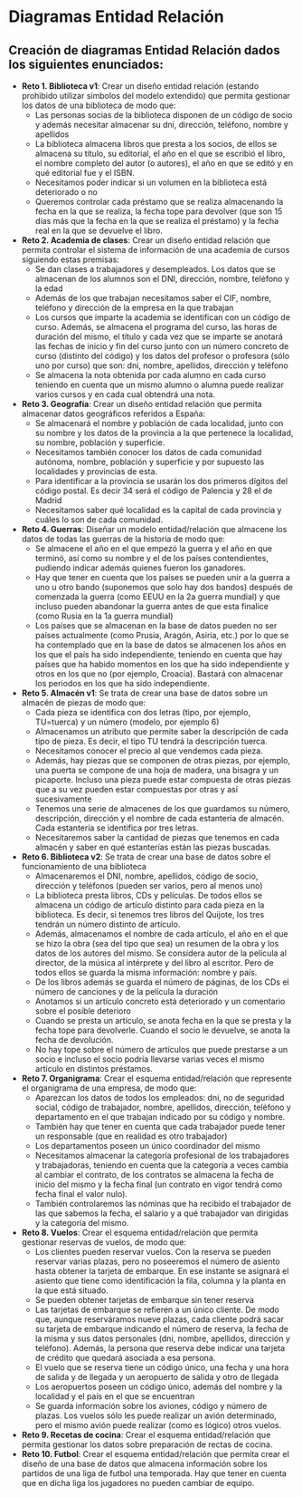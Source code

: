 # Diagramas Entidad Relación
## Creación de diagramas Entidad Relación dados los siguientes enunciados:
* **Reto 1. Biblioteca v1**: 
    Crear un diseño entidad relación (estando prohibido utilizar símbolos del
    modelo extendido) que permita gestionar los datos de una biblioteca de modo
    que:
    * Las personas socias de la biblioteca disponen de un código de socio y
    además necesitar almacenar su dni, dirección, teléfono, nombre y apellidos
    * La biblioteca almacena libros que presta a los socios, de ellos se almacena
    su título, su editorial, el año en el que se escribió el libro, el nombre
    completo del autor (o autores), el año en que se editó y en qué editorial fue
    y el ISBN.
    * Necesitamos poder indicar si un volumen en la biblioteca está deteriorado o
    no
    * Queremos controlar cada préstamo que se realiza almacenando la fecha en
    la que se realiza, la fecha tope para devolver (que son 15 días más que la
    fecha en la que se realiza el préstamo) y la fecha real en la que se devuelve
    el libro.
* **Reto 2. Academia de clases**: 
    Crear un diseño entidad relación que permita controlar el sistema de
    información de una academia de cursos siguiendo estas premisas:
    * Se dan clases a trabajadores y desempleados. Los datos que se almacenan
    de los alumnos son el DNI, dirección, nombre, teléfono y la edad
    * Además de los que trabajan necesitamos saber el CIF, nombre, teléfono y
    dirección de la empresa en la que trabajan
    * Los cursos que imparte la academia se identifican con un código de curso.
    Además, se almacena el programa del curso, las horas de duración del
    mismo, el título y cada vez que se imparte se anotará las fechas de inicio y
    fin del curso junto con un número concreto de curso (distinto del código) y
    los datos del profesor o profesora (sólo uno por curso) que son: dni,
    nombre, apellidos, dirección y teléfono
    * Se almacena la nota obtenida por cada alumno en cada curso teniendo en
    cuenta que un mismo alumno o alumna puede realizar varios cursos y en
    cada cual obtendrá una nota.
* **Reto 3. Geografía**:
    Crear un diseño entidad relación que permita almacenar datos geográficos
    referidos a España:
    * Se almacenará el nombre y población de cada localidad, junto con su
    nombre y los datos de la provincia a la que pertenece la localidad, su
    nombre, población y superficie.
    * Necesitamos también conocer los datos de cada comunidad autónoma,
    nombre, población y superficie y por supuesto las localidades y provincias
    de esta.
    * Para identificar a la provincia se usarán los dos primeros dígitos del código
    postal. Es decir 34 será el código de Palencia y 28 el de Madrid
    * Necesitamos saber qué localidad es la capital de cada provincia y cuáles lo
    son de cada comunidad.
* **Reto 4. Guerras**:
    Diseñar un modelo entidad/relación que almacene los datos de todas las
    guerras de la historia de modo que:
    * Se almacene el año en el que empezó la guerra y el año en que terminó, así
    como su nombre y el de los países contendientes, pudiendo indicar además
    quienes fueron los ganadores.
    * Hay que tener en cuenta que los países se pueden unir a la guerra a uno u
    otro bando (suponemos que solo hay dos bandos) después de comenzada
    la guerra (como EEUU en la 2a guerra mundial) y que incluso pueden
    abandonar la guerra antes de que esta finalice (como Rusia en la 1a guerra
    mundial)
    * Los países que se almacenan en la base de datos pueden no ser países
    actualmente (como Prusia, Aragón, Asiria, etc.) por lo que se ha
    contemplado que en la base de datos se almacenen los años en los que el
    país ha sido independiente, teniendo en cuenta que hay países que ha
    habido momentos en los que ha sido independiente y otros en los que no
    (por ejemplo, Croacia). Bastará con almacenar los periodos en los que ha
    sido independiente.
* **Reto 5. Almacén v1**:
    Se trata de crear una base de datos sobre un almacén de piezas de modo que:
    * Cada pieza se identifica con dos letras (tipo, por ejemplo, TU=tuerca) y un
    número (modelo, por ejemplo 6)
    * Almacenamos un atributo que permite saber la descripción de cada tipo de
    pieza. Es decir, el tipo TU tendrá la descripción tuerca.
    * Necesitamos conocer el precio al que vendemos cada pieza.
    * Además, hay piezas que se componen de otras piezas, por ejemplo, una
    puerta se compone de una hoja de madera, una bisagra y un picaporte.
    Incluso una pieza puede estar compuesta de otras piezas que a su vez
    pueden estar compuestas por otras y así sucesivamente
    * Tenemos una serie de almacenes de los que guardamos su número,
    descripción, dirección y el nombre de cada estantería de almacén. Cada
    estantería se identifica por tres letras.
    * Necesitaremos saber la cantidad de piezas que tenemos en cada almacén y
    saber en qué estanterías están las piezas buscadas.
* **Reto 6. Biblioteca v2**:
    Se trata de crear una base de datos sobre el funcionamiento de una biblioteca
    * Almacenaremos el DNI, nombre, apellidos, código de socio, dirección y
    teléfonos (pueden ser varios, pero al menos uno)
    * La biblioteca presta libros, CDs y películas. De todos ellos se almacena un
    código de artículo distinto para cada pieza en la biblioteca. Es decir, si
    tenemos tres libros del Quijote, los tres tendrán un número distinto de
    artículo.
    * Además, almacenamos el nombre de cada artículo, el año en el que se hizo
    la obra (sea del tipo que sea) un resumen de la obra y los datos de los
    autores del mismo. Se considera autor de la película al director, de la
    música al intérprete y del libro al escritor. Pero de todos ellos se guarda la
    misma información: nombre y país.
    * De los libros además se guarda el número de páginas, de los CDs el
    número de canciones y de la película la duración
    * Anotamos si un artículo concreto está deteriorado y un comentario sobre el
    posible deterioro
    * Cuando se presta un artículo, se anota fecha en la que se presta y la fecha
    tope para devolverle. Cuando el socio le devuelve, se anota la fecha de
    devolución.
    * No hay tope sobre el número de artículos que puede prestarse a un socio e
    incluso el socio podría llevarse varias veces el mismo artículo en distintos
    préstamos.
* **Reto 7. Organigrama**:
    Crear el esquema entidad/relación que represente el organigrama de una
    empresa, de modo que:
    * Aparezcan los datos de todos los empleados: dni, no de seguridad social,
    código de trabajador, nombre, apellidos, dirección, teléfono y departamento
    en el que trabajan indicado por su código y nombre.
    * También hay que tener en cuenta que cada trabajador puede tener un
    responsable (que en realidad es otro trabajador)
    * Los departamentos poseen un único coordinador del mismo
    * Necesitamos almacenar la categoría profesional de los trabajadores y
    trabajadoras, teniendo en cuenta que la categoría a veces cambia al
    cambiar el contrato, de los contratos se almacena la fecha de inicio del
    mismo y la fecha final (un contrato en vigor tendrá como fecha final el valor
    nulo).
    * También controlaremos las nóminas que ha recibido el trabajador de las
    que sabemos la fecha, el salario y a qué trabajador van dirigidas y la
    categoría del mismo.
* **Reto 8. Vuelos**:
    Crear el esquema entidad/relación que permita gestionar reservas de vuelos, de
    modo que:
    * Los clientes pueden reservar vuelos. Con la reserva se pueden reservar
    varias plazas, pero no poseeremos el número de asiento hasta obtener la
    tarjeta de embarque. En ese instante se asignará el asiento que tiene como
    identificación la fila, columna y la planta en la que está situado.
    * Se pueden obtener tarjetas de embarque sin tener reserva
    * Las tarjetas de embarque se refieren a un único cliente. De modo que,
    aunque reserváramos nueve plazas, cada cliente podrá sacar su tarjeta de
    embarque indicando el número de reserva, la fecha de la misma y sus datos
    personales (dni, nombre, apellidos, dirección y teléfono). Además, la
    persona que reserva debe indicar una tarjeta de crédito que quedará
    asociada a esa persona.
    * El vuelo que se reserva tiene un código único, una fecha y una hora de
    salida y de llegada y un aeropuerto de salida y otro de llegada
    * Los aeropuertos poseen un código único, además del nombre y la localidad
    y el país en el que se encuentran
    * Se guarda información sobre los aviones, código y número de plazas. Los
    vuelos sólo les puede realizar un avión determinado, pero el mismo avión
    puede realizar (como es lógico) otros vuelos.
* **Reto 9. Recetas de cocina**:
    Crear el esquema entidad/relación que permita gestionar los datos sobre
    preparación de rectas de cocina.
* **Reto 10. Futbol**:
    Crear el esquema entidad/relación que permita crear el diseño de una base de
    datos que almacena información sobre los partidos de una liga de futbol una
    temporada. Hay que tener en cuenta que en dicha liga los jugadores no pueden
    cambiar de equipo.